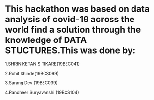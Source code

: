# This hackathon was based on data analysis of covid-19 across the world find a solution through the knowledge of DATA STUCTURES.This was done by:

1.SHRINIKETAN S TIKARE(19BEC041)

2.Rohit Shinde(19BCS099)

3.Sarang Dev (19BEC039)

4.Randheer Suryavanshi (19BCS104)

